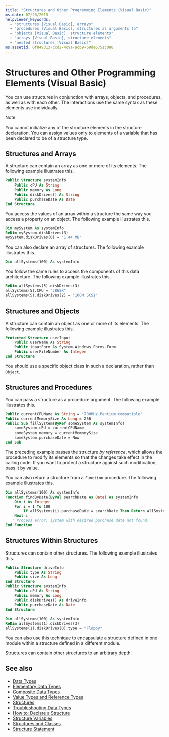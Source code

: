 ```yaml
---
title: "Structures and Other Programming Elements (Visual Basic)"
ms.date: 07/20/2015
helpviewer_keywords: 
  - "structures [Visual Basic], arrays"
  - "procedures [Visual Basic], structures as arguments to"
  - "objects [Visual Basic], structure elements"
  - "arrays [Visual Basic], structure elements"
  - "nested structures [Visual Basic]"
ms.assetid: 0f849313-ccd2-4c9a-acb9-69de6751c088
---
```

# Structures and Other Programming Elements (Visual Basic)
You can use structures in conjunction with arrays, objects, and procedures, as well as with each other. The interactions use the same syntax as these elements use individually.  
  
> [!NOTE]
> You cannot initialize any of the structure elements in the structure declaration. You can assign values only to elements of a variable that has been declared to be of a structure type.  
  
## Structures and Arrays  
 A structure can contain an array as one or more of its elements. The following example illustrates this.  
  
```vb  
Public Structure systemInfo  
    Public cPU As String  
    Public memory As Long  
    Public diskDrives() As String  
    Public purchaseDate As Date  
End Structure   
```  
  
 You access the values of an array within a structure the same way you access a property on an object. The following example illustrates this.  
  
```vb  
Dim mySystem As systemInfo  
ReDim mySystem.diskDrives(3)  
mySystem.diskDrives(0) = "1.44 MB"  
```  
  
 You can also declare an array of structures. The following example illustrates this.  
  
```vb  
Dim allSystems(100) As systemInfo  
```  
  
 You follow the same rules to access the components of this data architecture. The following example illustrates this.  
  
```vb  
ReDim allSystems(5).diskDrives(3)  
allSystems(5).CPU = "386SX"  
allSystems(5).diskDrives(2) = "100M SCSI"  
```  
  
## Structures and Objects  
 A structure can contain an object as one or more of its elements. The following example illustrates this.  
  
```vb  
Protected Structure userInput  
    Public userName As String  
    Public inputForm As System.Windows.Forms.Form  
    Public userFileNumber As Integer  
End Structure  
```  
  
 You should use a specific object class in such a declaration, rather than `Object`.  
  
## Structures and Procedures  
 You can pass a structure as a procedure argument. The following example illustrates this.  
  
```vb  
Public currentCPUName As String = "700MHz Pentium compatible"  
Public currentMemorySize As Long = 256  
Public Sub fillSystem(ByRef someSystem As systemInfo)  
    someSystem.cPU = currentCPUName  
    someSystem.memory = currentMemorySize  
    someSystem.purchaseDate = Now  
End Sub  
```  
  
 The preceding example passes the structure *by reference*, which allows the procedure to modify its elements so that the changes take effect in the calling code. If you want to protect a structure against such modification, pass it by value.  
  
 You can also return a structure from a `Function` procedure. The following example illustrates this.  
  
```vb  
Dim allSystems(100) As systemInfo  
Function findByDate(ByVal searchDate As Date) As systemInfo  
    Dim i As Integer  
    For i = 1 To 100  
        If allSystems(i).purchaseDate = searchDate Then Return allSystems(i)  
    Next i  
   ' Process error: system with desired purchase date not found.  
End Function  
```  
  
## Structures Within Structures  
 Structures can contain other structures. The following example illustrates this.  
  
```vb  
Public Structure driveInfo  
    Public type As String  
    Public size As Long  
End Structure  
Public Structure systemInfo  
    Public cPU As String  
    Public memory As Long  
    Public diskDrives() As driveInfo  
    Public purchaseDate As Date  
End Structure  
```  
  
```vb  
Dim allSystems(100) As systemInfo  
ReDim allSystems(1).diskDrives(3)  
allSystems(1).diskDrives(0).type = "Floppy"  
```  
  
 You can also use this technique to encapsulate a structure defined in one module within a structure defined in a different module.  
  
 Structures can contain other structures to an arbitrary depth.  
  
## See also

- [Data Types](../../../../visual-basic/programming-guide/language-features/data-types/index.md)
- [Elementary Data Types](../../../../visual-basic/programming-guide/language-features/data-types/elementary-data-types.md)
- [Composite Data Types](../../../../visual-basic/programming-guide/language-features/data-types/composite-data-types.md)
- [Value Types and Reference Types](../../../../visual-basic/programming-guide/language-features/data-types/value-types-and-reference-types.md)
- [Structures](../../../../visual-basic/programming-guide/language-features/data-types/structures.md)
- [Troubleshooting Data Types](../../../../visual-basic/programming-guide/language-features/data-types/troubleshooting-data-types.md)
- [How to: Declare a Structure](../../../../visual-basic/programming-guide/language-features/data-types/how-to-declare-a-structure.md)
- [Structure Variables](../../../../visual-basic/programming-guide/language-features/data-types/structure-variables.md)
- [Structures and Classes](../../../../visual-basic/programming-guide/language-features/data-types/structures-and-classes.md)
- [Structure Statement](../../../../visual-basic/language-reference/statements/structure-statement.md)

